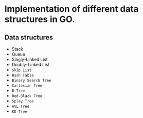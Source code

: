 # Implementation of different data structures in GO.

## Data structures

* Stack
* Queue
* Singly-Linked List
* Doubly-Linked List
* `Skip List`
* `Hash Table`
* `Binary Search Tree`
* `Cartesian Tree`
* `B-Tree`
* `Red-Black Tree`
* `Splay Tree`
* `AVL Tree`
* `KD Tree`

